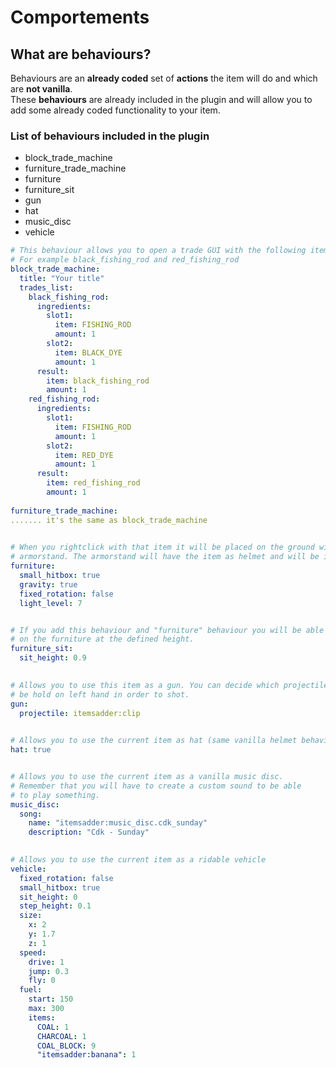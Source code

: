 # Comportements

## What are behaviours?

Behaviours are an **already coded** set of **actions** the item will do and which are **not vanilla**.  
These **behaviours** are already included in the plugin and will allow you to add some already coded functionality to your item.

### List of behaviours included in the plugin

* block\_trade\_machine
* furniture\_trade\_machine
* furniture
* furniture\_sit
* gun
* hat
* music\_disc
* vehicle

```yaml
# This behaviour allows you to open a trade GUI with the following items
# For example black_fishing_rod and red_fishing_rod
block_trade_machine:
  title: "Your title"
  trades_list:
    black_fishing_rod:
      ingredients:
        slot1:
          item: FISHING_ROD
          amount: 1
        slot2:
          item: BLACK_DYE
          amount: 1
      result:
        item: black_fishing_rod
        amount: 1
    red_fishing_rod:
      ingredients:
        slot1:
          item: FISHING_ROD
          amount: 1
        slot2:
          item: RED_DYE
          amount: 1
      result:
        item: red_fishing_rod
        amount: 1
        
furniture_trade_machine:
....... it's the same as block_trade_machine

   
# When you rightclick with that item it will be placed on the ground with an
# armorstand. The armorstand will have the item as helmet and will be invisible.
furniture:
  small_hitbox: true
  gravity: true
  fixed_rotation: false
  light_level: 7  


# If you add this behaviour and "furniture" behaviour you will be able to sit
# on the furniture at the defined height.
furniture_sit:
  sit_height: 0.9
  

# Allows you to use this item as a gun. You can decide which projectile must
# be hold on left hand in order to shot.
gun:
  projectile: itemsadder:clip
  

# Allows you to use the current item as hat (same vanilla helmet behaviour)
hat: true


# Allows you to use the current item as a vanilla music disc.
# Remember that you will have to create a custom sound to be able
# to play something.
music_disc:
  song:
    name: "itemsadder:music_disc.cdk_sunday"
    description: "Cdk - Sunday"
    

# Allows you to use the current item as a ridable vehicle
vehicle:
  fixed_rotation: false
  small_hitbox: true
  sit_height: 0
  step_height: 0.1
  size:
    x: 2
    y: 1.7
    z: 1
  speed:
    drive: 1
    jump: 0.3
    fly: 0
  fuel:
    start: 150
    max: 300
    items:
      COAL: 1
      CHARCOAL: 1
      COAL_BLOCK: 9
      "itemsadder:banana": 1
```







